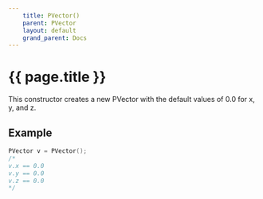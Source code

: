 ```yaml
---
    title: PVector()
    parent: PVector
    layout: default
    grand_parent: Docs
---
```

# {{ page.title }}
This constructor creates a new PVector with the default values of 0.0 for x, y, and z. 

## Example
```cpp
PVector v = PVector();
/*
v.x == 0.0
v.y == 0.0
v.z == 0.0
*/
```